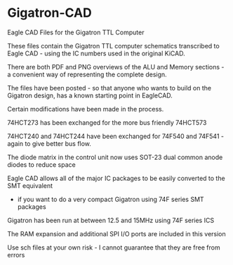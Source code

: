 # Gigatron-CAD
Eagle CAD Files for the Gigatron TTL Computer

These files contain the Gigatron TTL computer schematics transcribed to Eagle CAD - using the IC numbers used in the original KiCAD.

There are both PDF and PNG overviews of the ALU and Memory sections - a convenient way of representing the complete design.

The files have been posted - so that anyone who wants to build on the Gigatron design, has a known starting point in EagleCAD.

Certain modifications have been made in the process.

74HCT273 has been exchanged for the more bus friendly 74HCT573

74HCT240 and 74HCT244 have been exchanged for 74F540 and 74F541 - again to give better bus flow.

The diode matrix in the control unit now uses SOT-23 dual common anode diodes to reduce space

Eagle CAD allows all of the major IC packages to be easily converted to the SMT equivalent

- if you want to do a very compact Gigatron using 74F series SMT packages

Gigatron has been run at between 12.5 and 15MHz using 74F series ICS

The RAM expansion and additional SPI I/O ports are included in this version

Use sch files at your own risk - I cannot guarantee that they are free from errors


